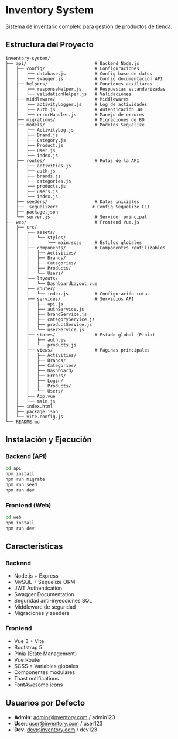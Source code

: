 # Inventory System

Sistema de inventario completo para gestión de productos de tienda.

## Estructura del Proyecto

```
inventory-system/
├── api/                          # Backend Node.js
│   ├── config/                   # Configuraciones
│   │   ├── database.js           # Config base de datos
│   │   └── swagger.js            # Config documentación API
│   ├── helpers/                  # Funciones auxiliares
│   │   ├── responseHelper.js     # Respuestas estandarizadas
│   │   └── validationHelper.js   # Validaciones
│   ├── middleware/               # Middlewares
│   │   ├── activityLogger.js     # Log de actividades
│   │   ├── auth.js               # Autenticación JWT
│   │   └── errorHandler.js       # Manejo de errores
│   ├── migrations/               # Migraciones de BD
│   ├── models/                   # Modelos Sequelize
│   │   ├── ActivityLog.js
│   │   ├── Brand.js
│   │   ├── Category.js
│   │   ├── Product.js
│   │   ├── User.js
│   │   └── index.js
│   ├── routes/                   # Rutas de la API
│   │   ├── activities.js
│   │   ├── auth.js
│   │   ├── brands.js
│   │   ├── categories.js
│   │   ├── products.js
│   │   ├── users.js
│   │   └── index.js
│   ├── seeders/                  # Datos iniciales
│   ├── .sequelizerc             # Config Sequelize CLI
│   ├── package.json
│   └── server.js                 # Servidor principal
├── web/                          # Frontend Vue.js
│   ├── src/
│   │   ├── assets/
│   │   │   └── styles/
│   │   │       └── main.scss     # Estilos globales
│   │   ├── components/           # Componentes reutilizables
│   │   │   ├── Activities/
│   │   │   ├── Brands/
│   │   │   ├── Categories/
│   │   │   ├── Products/
│   │   │   └── Users/
│   │   ├── layouts/
│   │   │   └── DashboardLayout.vue
│   │   ├── router/
│   │   │   └── index.js          # Configuración rutas
│   │   ├── services/             # Servicios API
│   │   │   ├── api.js
│   │   │   ├── authService.js
│   │   │   ├── brandService.js
│   │   │   ├── categoryService.js
│   │   │   ├── productService.js
│   │   │   └── userService.js
│   │   ├── stores/               # Estado global (Pinia)
│   │   │   ├── auth.js
│   │   │   └── products.js
│   │   ├── views/                # Páginas principales
│   │   │   ├── Activities/
│   │   │   ├── Brands/
│   │   │   ├── Categories/
│   │   │   ├── Dashboard/
│   │   │   ├── Errors/
│   │   │   ├── Login/
│   │   │   ├── Products/
│   │   │   └── Users/
│   │   ├── App.vue
│   │   └── main.js
│   ├── index.html
│   ├── package.json
│   └── vite.config.js
└── README.md
```

## Instalación y Ejecución

### Backend (API)
```bash
cd api
npm install
npm run migrate
npm run seed
npm run dev
```

### Frontend (Web)
```bash
cd web
npm install
npm run dev
```

## Características

### Backend
- Node.js + Express
- MySQL + Sequelize ORM
- JWT Authentication
- Swagger Documentation
- Seguridad anti-inyecciones SQL
- Middleware de seguridad
- Migraciones y seeders

### Frontend
- Vue 3 + Vite
- Bootstrap 5
- Pinia (State Management)
- Vue Router
- SCSS + Variables globales
- Componentes modulares
- Toast notifications
- FontAwesome icons

## Usuarios por Defecto

- **Admin**: admin@inventory.com / admin123
- **User**: user@inventory.com / user123
- **Dev**: dev@inventory.com / dev123